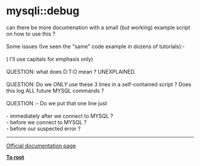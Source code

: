 # mysqli::debug



can there be more documenation with a small (but working) example script on how to use this ?<br><br>Some issues  (Ive seen the "same" code example in dozens of tutorials):-<br><br>( I&apos;ll use capitals for emphasis only)<br><br>QUESTION: what does D:T:O mean ? UNEXPLAINED.<br><br>QUESTION: Do we *ONLY* use these 3 lines in a self-contained script ? Does this log ALL future MYSQL commands ?<br><br>QUESTION :- Do we put that one line just<br><br>- immediately after we connect to MYSQL ?<br>- before we connect to MYSQL ?<br>- before our suspected error ?  

---

[Official documentation page](https://www.php.net/manual/en/mysqli.debug.php)

**[To root](/README.md)**